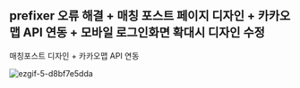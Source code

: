 ## prefixer 오류 해결 + 매칭 포스트 페이지 디자인 + 카카오맵 API 연동 + 모바일 로그인화면 확대시 디자인 수정

매칭포스트 디자인 + 카카오맵 API 연동

![ezgif-5-d8bf7e5dda](https://user-images.githubusercontent.com/65334980/173220128-63b4f5b6-7ba4-4892-919b-3e8c489540c1.gif)